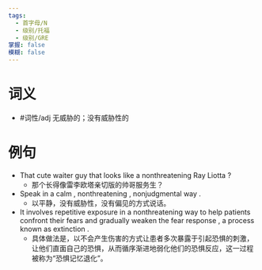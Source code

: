 ```yaml
---
tags:
  - 首字母/N
  - 级别/托福
  - 级别/GRE
掌握: false
模糊: false
---
```

# 词义
- #词性/adj  无威胁的；没有威胁性的
# 例句
- That cute waiter guy that looks like a nonthreatening Ray Liotta ?
	- 那个长得像雷李欧塔亲切版的帅哥服务生？
- Speak in a calm , nonthreatening , nonjudgmental way .
	- 以平静，没有威胁性，没有偏见的方式说话。
- It involves repetitive exposure in a nonthreatening way to help patients confront their fears and gradually weaken the fear response , a process known as extinction .
	- 具体做法是，以不会产生伤害的方式让患者多次暴露于引起恐惧的刺激，让他们直面自己的恐惧，从而循序渐进地弱化他们的恐惧反应，这一过程被称为“恐惧记忆退化”。
